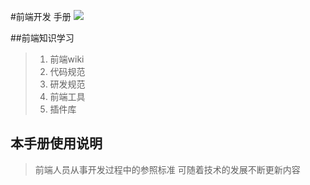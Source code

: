 #前端开发 手册 ![](http://m.tfedu.net/public/pub-img/zhl_logo_lg.png)

##前端知识学习

>1. 前端wiki
>2. 代码规范
>3. 研发规范
>4. 前端工具
>5. 插件库

## 本手册使用说明
> 前端人员从事开发过程中的参照标准
> 可随着技术的发展不断更新内容
